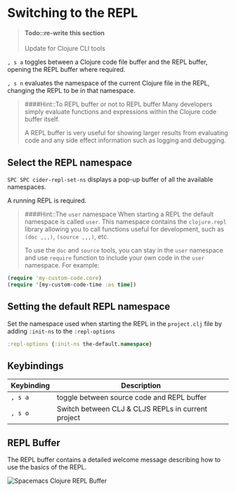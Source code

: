 # Switching to the REPL

> #### Todo::re-write this section
> Update for Clojure CLI tools

`, s a` toggles between a Clojure code file buffer and the REPL buffer, opening the REPL buffer where required.

`, s n` evaluates the namespace of the current Clojure file in the REPL, changing the REPL to be in that namespace.


> ####Hint::To REPL buffer or not to REPL buffer
> Many developers simply evaluate functions and expressions within the Clojure code buffer itself.
>
> A REPL buffer is very useful for showing larger results from evaluating code and any side effect information such as logging and debugging.


## Select the REPL namespace

`SPC SPC cider-repl-set-ns` displays a pop-up buffer of all the available namespaces.

A running REPL is required.


> ####Hint::The `user` namespace
> When starting a REPL the default namespace is called `user`.  This namespace contains the `clojure.repl` library allowing you to call functions useful for development, such as `(doc ,,,)`, `(source ,,,)`, etc.
>
> To use the `doc` and `source` tools, you can stay in the `user` namespace and use `require` function to include your own code in the `user` namespace.  For example:
>
```clojure
(require 'my-custom-code.core)
(require '[my-custom-code-time :as time])
```

## Setting the default REPL namespace

Set the namespace used when starting the REPL in the `project.clj` file by adding `:init-ns` to the `:repl-options`

```clojure
:repl-options {:init-ns the-default.namespace}

```


## Keybindings

| Keybinding | Description                                        |
|------------|----------------------------------------------------|
| `, s a`    | toggle between source code and REPL buffer         |
| `, s o`    | Switch between CLJ & CLJS REPLs in current project |


## REPL Buffer

The REPL buffer contains a detailed welcome message describing how to use the basics of the REPL.

![Spacemacs Clojure REPL Buffer](/images/spacemacs-clojure-cider-repl-buffer.png )
